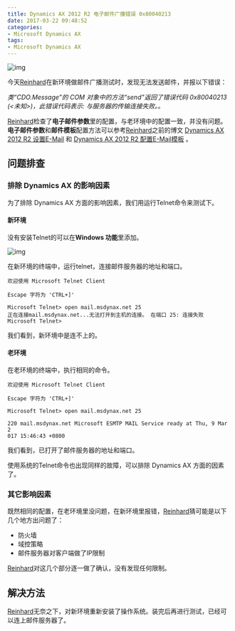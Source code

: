 ```yaml
---
title: Dynamics AX 2012 R2 电子邮件广播错误 0x80040213
date: 2017-03-22 09:48:52
categories:
- Microsoft Dynamics AX
tags:
- Microsoft Dynamics AX
---
```


![img](https://ws1.sinaimg.cn/large/006tKfTcgy1fr1f5g6a15j309w0cmjrv.jpg)

今天[Reinhard](http://reinhardhsu.com/)在新环境做邮件广播测试时，发现无法发送邮件，并报以下错误：

*类“CDO.Message”的 COM 对象中的方法“send”返回了错误代码 0x80040213 (<未知>)，此错误代码表示: 与服务器的传输连接失败。。*

[Reinhard](http://reinhardhsu.com/)检查了**电子邮件参数**里的配置，与老环境中的配置一致，并没有问题。**电子邮件参数**和**邮件模板**配置方法可以参考[Reinhard](http://reinhardhsu.com/)之前的博文 [Dynamics AX 2012 R2 设置E-Mail](http://reinhardhsu.com/p/set-up-e-mail-for-ax.html) 和 [Dynamics AX 2012 R2 配置E-Mail模板](http://reinhardhsu.com/p/configuring-e-mail-template.html) 。

## 问题排查

### 排除 Dynamics AX 的影响因素

为了排除 Dynamics AX 方面的影响因素，我们用运行Telnet命令来测试下。

#### 新环境

没有安装Telnet的可以在**Windows 功能**里添加。

![img](https://ws4.sinaimg.cn/large/006tKfTcgy1fr1f5hn640j30ll0fvjrv.jpg)

在新环境的终端中，运行telnet，连接邮件服务器的地址和端口。

```
欢迎使用 Microsoft Telnet Client

Escape 字符为 'CTRL+]'

Microsoft Telnet> open mail.msdynax.net 25
正在连接mail.msdynax.net...无法打开到主机的连接。 在端口 25: 连接失败
Microsoft Telnet>
```

我们看到，新环境中是连不上的。

#### 老环境

在老环境的终端中，执行相同的命令。

```
欢迎使用 Microsoft Telnet Client

Escape 字符为 'CTRL+]'

Microsoft Telnet> open mail.msdynax.net 25

220 mail.msdynax.net Microsoft ESMTP MAIL Service ready at Thu, 9 Mar 2
017 15:46:43 +0800
```

我们看到，已打开了邮件服务器的地址和端口。

使用系统的Telnet命令也出现同样的故障，可以排除 Dynamics AX 方面的因素了。

### 其它影响因素

既然相同的配置，在老环境里没问题，在新环境里报错，[Reinhard](http://reinhardhsu.com/)猜可能是以下几个地方出问题了：

- 防火墙
- 域控策略
- 邮件服务器对客户端做了IP限制

[Reinhard](http://reinhardhsu.com/)对这几个部分逐一做了确认，没有发现任何限制。

## 解决方法

[Reinhard](http://reinhardhsu.com/)无奈之下，对新环境重新安装了操作系统。装完后再进行测试，已经可以连上邮件服务器了。